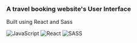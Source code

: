 ### A travel booking website's User Interface 

Built using React and Sass

![JavaScript](https://img.shields.io/badge/javascript-%23323330.svg?logo=javascript&logoColor=%23F7DF1E)   ![React](https://img.shields.io/badge/react-%2320232a.svg?logo=react&logoColor=%2361DAFB)  ![SASS](https://img.shields.io/badge/SASS-hotpink.svg?logo=SASS&logoColor=white)
